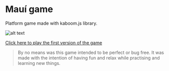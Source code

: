 # Mauí game
Platform game made with kaboom.js library.

![alt text](https://i.imgur.com/DnQRBfB.png "Logo Title Text 1")

[Click here to play the first version of the game](https://af-marquez.github.io/maui_pg/)


>By no means was this game intended to be perfect or bug free.
>It was made with the intention of having fun and relax while practising 
>and learning new things. 
